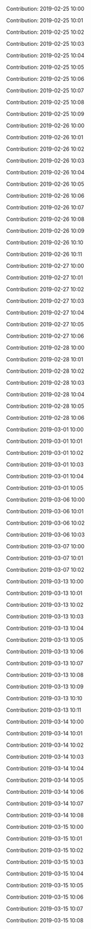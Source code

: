 Contribution: 2019-02-25 10:00

Contribution: 2019-02-25 10:01

Contribution: 2019-02-25 10:02

Contribution: 2019-02-25 10:03

Contribution: 2019-02-25 10:04

Contribution: 2019-02-25 10:05

Contribution: 2019-02-25 10:06

Contribution: 2019-02-25 10:07

Contribution: 2019-02-25 10:08

Contribution: 2019-02-25 10:09

Contribution: 2019-02-26 10:00

Contribution: 2019-02-26 10:01

Contribution: 2019-02-26 10:02

Contribution: 2019-02-26 10:03

Contribution: 2019-02-26 10:04

Contribution: 2019-02-26 10:05

Contribution: 2019-02-26 10:06

Contribution: 2019-02-26 10:07

Contribution: 2019-02-26 10:08

Contribution: 2019-02-26 10:09

Contribution: 2019-02-26 10:10

Contribution: 2019-02-26 10:11

Contribution: 2019-02-27 10:00

Contribution: 2019-02-27 10:01

Contribution: 2019-02-27 10:02

Contribution: 2019-02-27 10:03

Contribution: 2019-02-27 10:04

Contribution: 2019-02-27 10:05

Contribution: 2019-02-27 10:06

Contribution: 2019-02-28 10:00

Contribution: 2019-02-28 10:01

Contribution: 2019-02-28 10:02

Contribution: 2019-02-28 10:03

Contribution: 2019-02-28 10:04

Contribution: 2019-02-28 10:05

Contribution: 2019-02-28 10:06

Contribution: 2019-03-01 10:00

Contribution: 2019-03-01 10:01

Contribution: 2019-03-01 10:02

Contribution: 2019-03-01 10:03

Contribution: 2019-03-01 10:04

Contribution: 2019-03-01 10:05

Contribution: 2019-03-06 10:00

Contribution: 2019-03-06 10:01

Contribution: 2019-03-06 10:02

Contribution: 2019-03-06 10:03

Contribution: 2019-03-07 10:00

Contribution: 2019-03-07 10:01

Contribution: 2019-03-07 10:02

Contribution: 2019-03-13 10:00

Contribution: 2019-03-13 10:01

Contribution: 2019-03-13 10:02

Contribution: 2019-03-13 10:03

Contribution: 2019-03-13 10:04

Contribution: 2019-03-13 10:05

Contribution: 2019-03-13 10:06

Contribution: 2019-03-13 10:07

Contribution: 2019-03-13 10:08

Contribution: 2019-03-13 10:09

Contribution: 2019-03-13 10:10

Contribution: 2019-03-13 10:11

Contribution: 2019-03-14 10:00

Contribution: 2019-03-14 10:01

Contribution: 2019-03-14 10:02

Contribution: 2019-03-14 10:03

Contribution: 2019-03-14 10:04

Contribution: 2019-03-14 10:05

Contribution: 2019-03-14 10:06

Contribution: 2019-03-14 10:07

Contribution: 2019-03-14 10:08

Contribution: 2019-03-15 10:00

Contribution: 2019-03-15 10:01

Contribution: 2019-03-15 10:02

Contribution: 2019-03-15 10:03

Contribution: 2019-03-15 10:04

Contribution: 2019-03-15 10:05

Contribution: 2019-03-15 10:06

Contribution: 2019-03-15 10:07

Contribution: 2019-03-15 10:08

